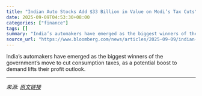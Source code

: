 ```yaml
---
title: "Indian Auto Stocks Add $33 Billion in Value on Modi’s Tax Cuts"
date: 2025-09-09T04:53:30+08:00
categories: ["finance"]
tags: []
summary: "India’s automakers have emerged as the biggest winners of the government’s move to cut consumption taxes, as a potential boost to demand lifts their profit outlook."
source_url: "https://www.bloomberg.com/news/articles/2025-09-09/indian-auto-stocks-add-33-billion-in-value-on-modi-s-tax-cuts"
---
```


India’s automakers have emerged as the biggest winners of the government’s move to cut consumption taxes, as a potential boost to demand lifts their profit outlook.

---

*来源: [原文链接](https://www.bloomberg.com/news/articles/2025-09-09/indian-auto-stocks-add-33-billion-in-value-on-modi-s-tax-cuts)*
